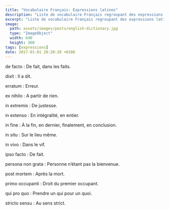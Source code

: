 ```yaml
---
title: "Vocabulaire Français: Expressions latines"
description: "Liste de vocabulaire Français regroupant des expressions latines relativement courantes."
excerpt: "Liste de vocabulaire Français regroupant des expressions latines relativement courantes."
image:
  path: assets/images/posts/english-dictionary.jpg
  type: "ImageObject"
  width: 640
  height: 360
tags: [expressions]
date: 2017-01-01 20:20:20 +0100
---
```


de facto
: De fait, dans les faits.

dixit
: Il a dit.

erratum
: Erreur.

ex nihilo
: A partir de rien.

in extremis
: De justesse.

in extenso
: En intégralité, en entier.

in fine
: À la fin, en dernier, finalement, en conclusion.

in situ
: Sur le lieu même.

in vivo
: Dans le vif.

ipso facto
: De fait.

persona non grata
: Personne n’étant pas la bienvenue.

post mortem
: Après la mort.

primo occupanti
: Droit du premier occupant.

qui pro quo
: Prendre un qui pour un quoi.

stricto sensu
: Au sens strict.
